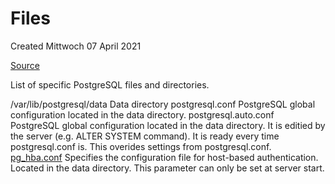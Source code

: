 # Files
Created Mittwoch 07 April 2021

[Source](https://www.postgresql.org/docs/13/runtime-config-file-locations.html)

List of specific PostgreSQL files and directories.

/var/lib/postgresql/data	Data directory
postgresql.conf			PostgreSQL global configuration located in the data directory.
postgresql.auto.conf		PostgreSQL global configuration located in the data directory.
  It is editied by the server (e.g. ALTER SYSTEM command).
  It is ready every time postgresql.conf is. This overides settings from postgresql.conf.
[pg_hba.conf](https://www.postgresql.org/docs/13/client-authentication.html)			Specifies the configuration file for host-based authentication. Located in the data directory.
  This parameter can only be set at server start.


